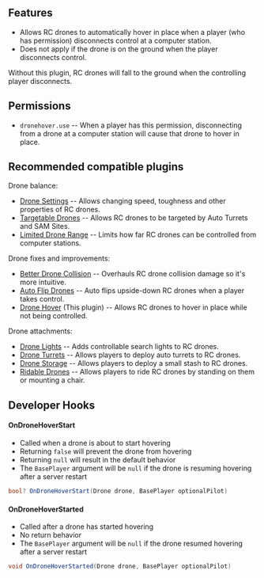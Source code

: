 ## Features

- Allows RC drones to automatically hover in place when a player (who has permission) disconnects control at a computer station.
- Does not apply if the drone is on the ground when the player disconnects control.

Without this plugin, RC drones will fall to the ground when the controlling player disconnects.

## Permissions

- `dronehover.use` -- When a player has this permission, disconnecting from a drone at a computer station will cause that drone to hover in place.

## Recommended compatible plugins

Drone balance:
- [Drone Settings](https://umod.org/plugins/drone-settings) -- Allows changing speed, toughness and other properties of RC drones.
- [Targetable Drones](https://umod.org/plugins/targetable-drones) -- Allows RC drones to be targeted by Auto Turrets and SAM Sites.
- [Limited Drone Range](https://umod.org/plugins/limited-drone-range) -- Limits how far RC drones can be controlled from computer stations.

Drone fixes and improvements:
- [Better Drone Collision](https://umod.org/plugins/better-drone-collision) -- Overhauls RC drone collision damage so it's more intuitive.
- [Auto Flip Drones](https://umod.org/plugins/auto-flip-drones) -- Auto flips upside-down RC drones when a player takes control.
- [Drone Hover](https://umod.org/plugins/drone-hover) (This plugin) -- Allows RC drones to hover in place while not being controlled.

Drone attachments:
- [Drone Lights](https://umod.org/plugins/drone-lights) -- Adds controllable search lights to RC drones.
- [Drone Turrets](https://umod.org/plugins/drone-turrets) -- Allows players to deploy auto turrets to RC drones.
- [Drone Storage](https://umod.org/plugins/drone-storage) -- Allows players to deploy a small stash to RC drones.
- [Ridable Drones](https://umod.org/plugins/ridable-drones) -- Allows players to ride RC drones by standing on them or mounting a chair.

## Developer Hooks

#### OnDroneHoverStart

- Called when a drone is about to start hovering
- Returning `false` will prevent the drone from hovering
- Returning `null` will result in the default behavior
- The `BasePlayer` argument will be `null` if the drone is resuming hovering after a server restart

```csharp
bool? OnDroneHoverStart(Drone drone, BasePlayer optionalPilot)
```

#### OnDroneHoverStarted

- Called after a drone has started hovering
- No return behavior
- The `BasePlayer` argument will be `null` if the drone resumed hovering after a server restart

```csharp
void OnDroneHoverStarted(Drone drone, BasePlayer optionalPilot)
```
